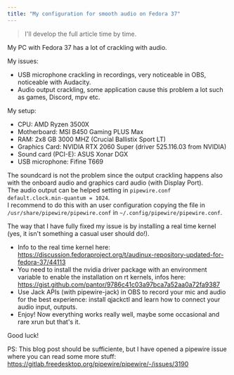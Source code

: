 ```yaml
---
title: "My configuration for smooth audio on Fedora 37"  
---
```


> I'll develop the full article time by time.

My PC with Fedora 37 has a lot of crackling with audio.

My issues:
- USB microphone crackling in recordings, very noticeable in OBS, noticeable with Audacity.
- Audio output crackling, some application cause this problem a lot such as games, Discord, mpv etc.

My setup:
- CPU: AMD Ryzen 3500X
- Motherboard: MSI B450 Gaming PLUS Max
- RAM: 2x8 GB 3000 MHZ (Crucial Ballistix Sport LT)
- Graphics Card: NVIDIA RTX 2060 Super (driver 525.116.03 from NVIDIA)
- Sound card (PCI-E): ASUS Xonar DGX
- USB microphone: Fifine T669

The soundcard is not the problem since the output crackling happens also with the onboard audio and graphics card audio (with Display Port).  
The audio output can be helped setting in `pipewire.conf` `default.clock.min-quantum = 1024`.  
I recommend to do this with an user configuration copying the file in `/usr/share/pipewire/pipewire.conf` in `~/.config/pipewire/pipewire.conf`.

The way that I have fully fixed my issue is by installing a real time kernel (yes, it isn't something a casual user should do!).

- Info to the real time kernel here:  
https://discussion.fedoraproject.org/t/audinux-repository-updated-for-fedora-37/44113    
- You need to install the nvidia driver package with an environment variable to enable the installation on rt kernels, infos here:  
https://gist.github.com/pantor/9786c41c03a97bca7a52aa0a72fa9387  
- Use Jack APIs (with pipewire-jack) in OBS to record your mic and audio for the best experience: install qjackctl and learn how to connect your audio input, outputs.    
- Enjoy! Now everything works really well, maybe some occasional and rare xrun but that's it.

Good luck!

PS: This blog post should be sufficiente, but I have opened a pipewire issue where you can read some more stuff:  
https://gitlab.freedesktop.org/pipewire/pipewire/-/issues/3190  
